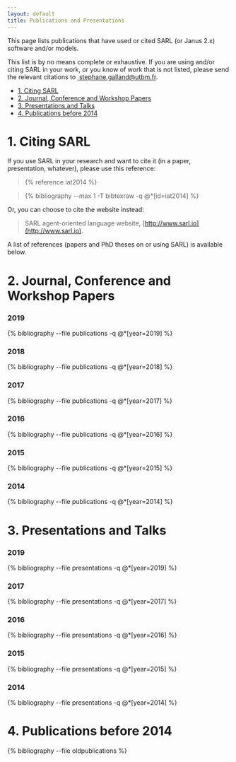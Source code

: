 ```yaml
---
layout: default
title: Publications and Presentations
---
```


This page lists publications that have used or cited SARL (or Janus 2.x) software and/or models.

This list is by no means complete or exhaustive. If you are using and/or citing SARL in your work, or you know of work that is not listed, please send the relevant citations to [<i class="fa fa-envelope"></i>&nbsp;stephane.galland@utbm.fr](mailto:stephane.galland@utbm.fr).

<ul class="page_outline" id="page_outline">

<li><a href="#1-citing-sarl">1. Citing SARL</a></li>
<li><a href="#2-journal-conference-and-workshop-papers">2. Journal, Conference and Workshop Papers</a></li>
<li><a href="#3-presentations-andtalks">3. Presentations and Talks</a></li>
<li><a href="#4-publications-before-2014">4. Publications before 2014</a></li>
</ul>

# 1. Citing SARL

If you use SARL in your research and want to cite it (in a paper, presentation, whatever), please use this reference:

> {% reference iat2014 %}


> {% bibliography --max 1 -T bibtexraw -q @*[id=iat2014] %}

Or, you can choose to cite the website instead:

> SARL agent-oriented language website, [http://www.sarl.io](http://www.sarl.io).

A list of references (papers and PhD theses on or using SARL) is available below.

# 2. Journal, Conference and Workshop Papers

### 2019
{% bibliography --file publications -q @*[year=2019] %}

### 2018
{% bibliography --file publications -q @*[year=2018] %}

### 2017
{% bibliography --file publications -q @*[year=2017] %}

### 2016
{% bibliography --file publications -q @*[year=2016] %}

### 2015
{% bibliography --file publications -q @*[year=2015] %}

### 2014
{% bibliography --file publications -q @*[year=2014] %}

# 3. Presentations and Talks

### 2019
{% bibliography --file presentations -q @*[year=2019] %}

### 2017
{% bibliography --file presentations -q @*[year=2017] %}

### 2016
{% bibliography --file presentations -q @*[year=2016] %}

### 2015
{% bibliography --file presentations -q @*[year=2015] %}

### 2014
{% bibliography --file presentations -q @*[year=2014] %}

# 4. Publications before 2014
{% bibliography --file oldpublications %}

